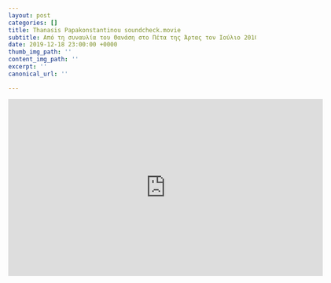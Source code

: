```yaml
---
layout: post
categories: []
title: Thanasis Papakonstantinou soundcheck.movie
subtitle: Από τη συναυλία του Θανάση στο Πέτα της Άρτας τον Ιούλιο 2010
date: 2019-12-18 23:00:00 +0000
thumb_img_path: ''
content_img_path: ''
excerpt: ''
canonical_url: ''

---
```

<iframe src="https://player.vimeo.com/video/14535360" width="640" height="360" frameborder="0" allow="autoplay; fullscreen" allowfullscreen></iframe>


